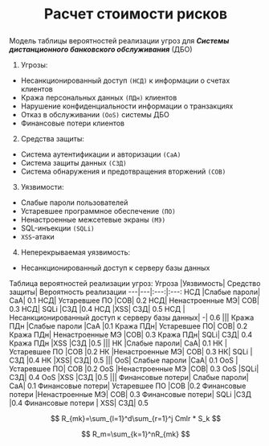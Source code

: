 # <p align = "center">Расчет стоимости рисков</p>


Модель таблицы вероятностей реализации угроз для ***Системы дистанционного банковского обслуживания*** (ДБО)

1. Угрозы:

+ Несанкционированный доступ `(НСД)` к информации о счетах клиентов
+ Кража персональных данных `(ПДн)` клиентов
+ Нарушение конфиденциальности информации о транзакциях
+ Отказ в обслуживании `(OoS)` системы ДБО
+ Финансовые потери клиентов

2. Средства защиты:

+ Система аутентификации и авторизации `(СaA)`
+ Система защиты данных `(СЗД)`
+ Система обнаружения и предотвращения вторжений `(СОВ)`

3. Уязвимости:

+ Слабые пароли пользователей
+ Устаревшее программное обеспечение `(ПО)`
+ Ненастроенные межсетевые экраны `(МЭ)`
+ SQL-инъекции `(SQLi)`
+ `XSS`-атаки

4. Неперекрываемая уязвимость:

+ Несанкционированный доступ к серверу базы данных

Таблица вероятностей реализации угроз:
Угроза	|Уязвимость|	Средство защиты|	Вероятность реализации
---|---|:---:|:---:
НСД	|Слабые пароли|	СaA|	0.1
НСД|	Устаревшее ПО	|СОВ|	0.2
НСД|	Ненастроенные МЭ|	СОВ|	0.3
НСД|	SQLi	|СЗД	|0.4
НСД	|XSS|	СЗД|	0.5
НСД	|Несанкционированный доступ к серверу базы данных|	-|	0.6
|||
Кража ПДн	|Слабые пароли	|СaA	|0.1
Кража ПДн|	Устаревшее ПО|	СОВ|	0.2
Кража ПДн|	Ненастроенные МЭ	|СОВ|	0.3
Кража ПДн|	SQLi|	СЗД|	0.4
Кража ПДн	|XSS	|СЗД	|0.5
|||
НК	|Слабые пароли|	СaA|	0.1
НК	|Устаревшее ПО	|СОВ	|0.2
НК	|Ненастроенные МЭ|	СОВ|	0.3
НК|	SQLi	|СЗД	|0.4
НК |XSS|	СЗД|	0.5
|||
OoS|	Слабые пароли	|СaA|	0.1
OoS	|Устаревшее ПО|	СОВ	|0.2
OoS	|Ненастроенные МЭ	|СОВ|	0.3
OoS	|SQLi|	СЗД|	0.4
OoS	|XSS	|СЗД	|0.5
|||
Финансовые потери|	Слабые пароли|	СaA|	0.1
Финансовые потери|	Устаревшее ПО	|СОВ	|0.2
Финансовые потери	|Ненастроенные МЭ|	СОВ|	0.3
Финансовые потери|	SQLi	|СЗД	|0.4
Финансовые потери	| XSS|	СЗД|	0.5



$$
R_{mk}=\sum_{l=1}^d\sum_{r=1}^j Cmlr * S_k
$$

$$
R_m=\sum_{k=1}^nR_{mk}
$$








